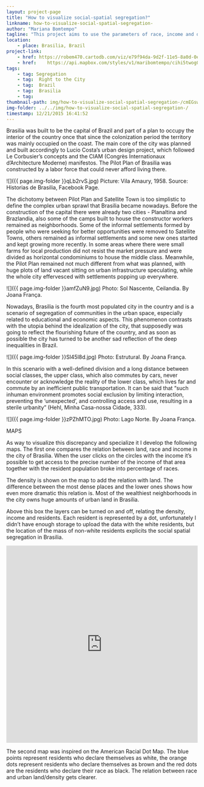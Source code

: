 ```yaml
---
layout: project-page
title: "How to visualize social-spatial segregation?"
linkname: how-to-visualize-social-spatial-segregation-
author: "Mariana Bomtempo"
tagline: "This project aims to use the parameters of race, income and density of Brasilia to highlight the discrepancies placed in the city"
location:
    - place: Brasilia, Brazil
project-link:
    - href: https://robem470.cartodb.com/viz/e79f94da-9d2f-11e5-8a0d-0e787de82d45/map
    - href:    https://api.mapbox.com/styles/v1/maribomtempo/cihi5twog00sl4llztnd9ep51.html?title=true&access_token=pk.eyJ1IjoibWFyaWJvbXRlbXBvIiwiYSI6ImNpZ2IzYmg1czFvMDF1dWx4MGlkYXhoNnUifQ.MASXWg9kzNYMgKUtafLeXw#12.11/-15.8771/-47.9649
tags:
    - tag: Segregation
    - tag:  Right to the City
    - tag:  Brazil
    - tag:  Brasilia
    - tag:  
thumbnail-path: img/how-to-visualize-social-spatial-segregation-/cmEGswq.jpg
img-folder: ../../img/how-to-visualize-social-spatial-segregation-/
timestamp: 12/21/2015 16:41:52
---
```

Brasilia was built to be the capital of Brazil and part of a plan to occupy the interior of the country once that since the colonization period the territory was mainly occupied on the coast. The main core of the city was planned and built accordingly to Lucio Costa’s urban design project, which followed Le Corbusier’s concepts and the CIAM (Congrès Internationaux d’Architecture Moderne) manifestos. The Pilot Plan of Brasilia was constructed by a labor force that could never afford living there.


![]({{ page.img-folder }}qLb2rvS.jpg)
Picture: Vila Amaury, 1958. Source: Historias de Brasilia, Facebook Page.


The dichotomy between Pilot Plan and Satellite Town is too simplistic to define the complex urban sprawl that Brasilia became nowadays. Before the construction of the capital there were already two cities - Planaltina and Brazlandia, also some of the camps built to house the constructor workers remained as neighborhoods. Some of the informal settlements formed by people who were seeking for better opportunities were removed to Satellite Towns, others remained as informal settlements and some new ones started and kept growing more recently. In some areas where there were small farms for local production did not resist the market pressure and were divided as horizontal condominiums to house the middle class. Meanwhile, the Pilot Plan remained not much different from what was planned, with huge plots of land vacant sitting on urban infrastructure speculating, while the whole city effervesced with settlements popping up everywhere.

![]({{ page.img-folder }}amfZuN9.jpg)
Photo: Sol Nascente, Ceilandia. By Joana França.

Nowadays, Brasilia is the fourth most populated city in the country and is a scenario of segregation of communities in the urban space, especially related to educational and economic aspects. This phenomenon contrasts with the utopia behind the idealization of the city, that supposedly was going to  reflect the flourishing future of the country, and as soon as possible the city has turned to be another sad reflection of the deep inequalities in Brazil.

![]({{ page.img-folder }}Sl45l8d.jpg)
Photo: Estrutural. By Joana França.

In this scenario with a well-defined division and a long distance between social classes, the upper class, which also commutes by cars, never encounter or acknowledge the reality of the lower class, which lives far and commute by an inefficient public transportation. It can be said that “such inhuman environment promotes social exclusion by limiting interaction, preventing the ‘unexpected’, and controlling access and use, resulting in a sterile urbanity” (Hehl, Minha Casa-nossa Cidade, 333).

![]({{ page.img-folder }}zPZhMTO.jpg)
Photo: Lago Norte. By Joana França.

MAPS

As way to visualize this discrepancy and specialize it I develop the following maps. The first one compares the relation between land, race and income in the city of Brasilia. When the user clicks on the circles with the income it’s possible to get access to the precise number of the income of that area together with the resident population broke into percentage of races.

The density is shown on the map to add the relation with land. The difference between the most dense places and the lower ones shows how even more dramatic this relation is. Most of the wealthiest neighborhoods in the city owns huge amounts of urban land in Brasilia.

Above this box the layers can be turned on and off, relating the density, income and residents. Each resident is represented by a dot, unfortunately I didn’t have enough storage to upload the data with the white residents, but the location of the mass of non-white residents explicits the social spatial segregation in Brasilia.

<iframe width="100%" height="520" frameborder="0" src="https://robem470.cartodb.com/viz/e79f94da-9d2f-11e5-8a0d-0e787de82d45/embed_map" allowfullscreen webkitallowfullscreen mozallowfullscreen oallowfullscreen msallowfullscreen></iframe>


The second map was inspired on the American Racial Dot Map. The blue points represent residents who declare themselves as white, the orange dots represent residents who declare themselves as brown and the red dots are the residents who declare their race as black. The relation between race and urban land/density gets clearer.
